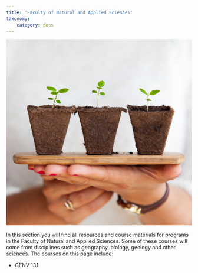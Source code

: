 ```yaml
---
title: 'Faculty of Natural and Applied Sciences'
taxonomy:
    category: docs
---
```


![](science.jpg)

In this section you will find all resources and course materials for programs in the Faculty of Natural and Applied Sciences. Some of these courses will come from disciplines such as geography, biology, geology and other sciences. The courses on this page include:

* GENV 131

